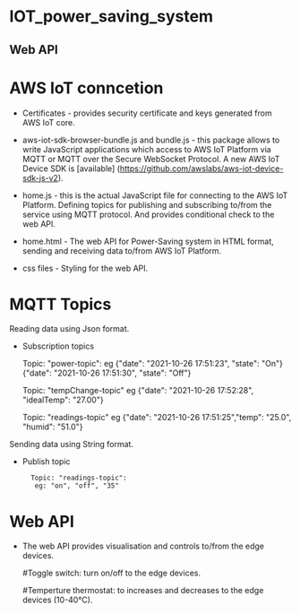 <h1>IOT_power_saving_system</h1>

<h2>Web API</h2> 

# AWS IoT conncetion
- Certificates - provides security certificate and keys generated from AWS IoT core.

- aws-iot-sdk-browser-bundle.js and bundle.js - this package allows to write JavaScript applications which access to AWS IoT Platform via MQTT or MQTT over the Secure WebSocket Protocol.
A new AWS IoT Device SDK is [available] (https://github.com/awslabs/aws-iot-device-sdk-js-v2). 

- home.js - this is the actual JavaScript file for connecting to the AWS IoT Platform. Defining topics for publishing and subscribing to/from the service using MQTT protocol. And provides conditional check to the web API.

- home.html -  The web API for Power-Saving system in HTML format, sending and receiving data to/from AWS IoT Platform.

- css files -  Styling for the web API.

# MQTT Topics
Reading data using Json format.

- Subscription topics          
     
     Topic: "power-topic":
         eg {"date": "2021-10-26 17:51:23", "state": "On"}{"date": "2021-10-26 17:51:30", "state": "Off"}

     Topic: "tempChange-topic"
         eg {"date": "2021-10-26 17:52:28", "idealTemp": "27.00"}

     Topic: "readings-topic"
         eg {"date": "2021-10-26 17:51:25","temp": "25.0", "humid": "51.0"}

Sending data using String format.        
- Publish topic  
       
        Topic: "readings-topic":
         eg: "on", "off", "35"

# Web API
- The web API provides visualisation and controls to/from the edge devices.

     #Toggle switch: turn on/off to the edge devices.
     
     #Temperture thermostat: to increases and decreases to the edge devices (10-40°C).